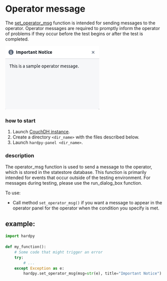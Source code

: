 # Operator message

The [set_operator_msg](./../documentation/pytest_hardpy.md/#set_operator_msg) function is intended for sending messages to the operator.
Operator messages are required to promptly inform the operator of problems if they occur before the test begins or after the test is completed.

![operator_msg](../img/operator_msg.png)

### how to start

1. Launch [CouchDH instance](../documentation/database.md#couchdb-instance).
2. Create a directory `<dir_name>` with the files described below.
3. Launch `hardpy-panel <dir_name>`.

### description

The operator_msg function is used to send a message to the operator, which is stored in the statestore database. 
This function is primarily intended for events that occur outside of the testing environment. 
For messages during testing, please use the run_dialog_box function.

To use:

- Call method `set_operator_msg()` if you want a message to appear in the operator panel for the operator when the condition you specify is met.


## example:

```Python
import hardpy

def my_function():
    # Some code that might trigger an error
    try:
        # ...
    except Exception as e:
        hardpy.set_operator_msg(msg=str(e), title="Important Notice")
```

